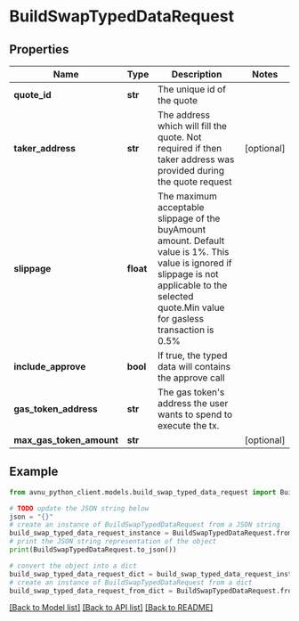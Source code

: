 # BuildSwapTypedDataRequest


## Properties

Name | Type | Description | Notes
------------ | ------------- | ------------- | -------------
**quote_id** | **str** | The unique id of the quote | 
**taker_address** | **str** | The address which will fill the quote. Not required if then taker address was provided during the quote request | [optional] 
**slippage** | **float** | The maximum acceptable slippage of the buyAmount amount. Default value is 1%. This value is ignored if slippage is not applicable to the selected quote.Min value for gasless transaction is 0.5% | 
**include_approve** | **bool** | If true, the typed data will contains the approve call | 
**gas_token_address** | **str** | The gas token&#39;s address the user wants to spend to execute the tx. | 
**max_gas_token_amount** | **str** |  | [optional] 

## Example

```python
from avnu_python_client.models.build_swap_typed_data_request import BuildSwapTypedDataRequest

# TODO update the JSON string below
json = "{}"
# create an instance of BuildSwapTypedDataRequest from a JSON string
build_swap_typed_data_request_instance = BuildSwapTypedDataRequest.from_json(json)
# print the JSON string representation of the object
print(BuildSwapTypedDataRequest.to_json())

# convert the object into a dict
build_swap_typed_data_request_dict = build_swap_typed_data_request_instance.to_dict()
# create an instance of BuildSwapTypedDataRequest from a dict
build_swap_typed_data_request_from_dict = BuildSwapTypedDataRequest.from_dict(build_swap_typed_data_request_dict)
```
[[Back to Model list]](../README.md#documentation-for-models) [[Back to API list]](../README.md#documentation-for-api-endpoints) [[Back to README]](../README.md)


